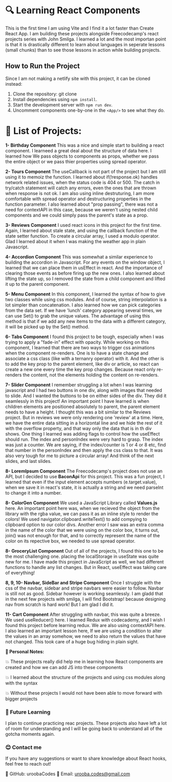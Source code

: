 # 🔍 Learning React Components
This is the first time I am using Vite and I find it a lot faster than Create React App. I am building these projects alongside Freecodecamp's react projects series with John Smilga. I learned a lot and the most importan point is that it is drastically different to learn about languages in seperate lessons (small chunks) than to see those lessons in action while building projects.

## How to Run the Project
Since I am not making a netlify site with this project, it can be cloned instead:
1. Clone the repository: git clone <forked-repo-url>
2. Install dependencies using `npm install`.
3. Start the development server with `npm run dev`.
4. Uncomment components one-by-one in the `<App/>` to see what they do. 

# 📜 List of Projects:

**1- Birthday Component**
    This was a nice and simple start to building a react component. I learneed a great deal about the structure of data here. I learned how We pass objects to components as props, whether we pass the entire object or we pass thier properties using spread operator. 

**2- Tours Component**
The useCallback is not part of the project but I am still using it to memoiz the function. I learned about if(!response.ok) handles network related issues, when the status code is 404 or 500. The catch in try/catch statement will catch any errors, even the ones that are thrown when response is not ok. I am also using inline destruturing, I am more comfortable with spread operator and destructuring properties in the function parameter. I also learned about "prop passing", there was not a need for contextAPI in this case, because we weren't using nested child components and we could simply pass the parent's state as a prop. 

**3- Reviews Component**
I used react icons in this project for the first time. Again, I learned about stale state, and using the callback function of the state setter function. To create a circular array, I used a modulo operator. Glad I learned about it when I was making the weather app in plain Javascript. 

**4- Accordion Component**
This was somewhat a similar experience to building the accordion in Javascript. For any events on the window object, I learned that we can place them in usEffect in react. And the importance of clearing those events as before firing up the new ones. I also learned about lifting the state up, so I removed the state from a child component and lifted it up to the parent component. 

**5- Menu Component**
In this component, I learned the syntax of how to give two classes while using css modules. And of course, string interpolation is a lot simpler than concatenation. I also learned how we can pick categories from the data set. If we have 'lunch' category appearing several times, we can use Set() to grab the unique values. The advantage of using this method is that if we add any new items to the data with a different category, it will be picked up by the Set() method.

**6- Tabs Component**
I found this project to be tough, especially when I was trying to apply a "fade-in" effect with opacity. While working on this component, I learned that there are two ways to trigger css animations when the component re-renders. One is to have a state change and associate a css class (like with a ternanry operator) with it. And the other is to add the key prop to the parent element, like div or article, so react can create a new one every time the key prop changes. Because react only re-renders the content, not the elements holding the content on re-renders. 

**7- Slider Component**
I remember struggling a lot when I was learning javascript and I had two buttons in one div, along with images that needed to slide. And I wanted the buttons to be on either sides of the div. They did it seamlessly in this project! An important point I have learned is when children elements are positioned absolutely to parent, the parent element needs to have a height. I thought this was a bit similar to the Reviews project. But in reviews we were only rendering one 'review' at a time. Here, we have the entire data sitting in a horizontal line and we hide the rest of it with the overflow property, and that way only the data that is in th div shows. One thing I learned was adding flags to control how the useEffect should run. The index and personIndex were very hard to grasp. The index was just a counter. We are saying, if the index/counter is 1 or 4 or 8 etc, find that number in the personIndex and then apply the css class to that. It was also very tough for me to picture a circular array! And think of the next slides, and last slides. 

**8- LoremIpsum Component**
The Freecodecamp's project does not use an API, but I decided to use **BaconApi** for this project. This was a fun project, I learned that even if the input element accepts numbers (e.target.value), when we save it in react's state, it is actually a string and we need parseInt to change it into a number. 

**8- ColorGen Component**
We used a JavaScript Library called **Values.js** here. An important point here was, when we recieved the object from the library with the rgba value, we can pass it as an inline style to render the colors! We used navigator.clipboard.writeText() to add compying to clipboard option to our color divs. Another error I saw was an extra comma in the name of the color that we were using on the color box, it turns out, join() was not enough for that, and to correctly represent the name of the color on its repective box, we needed to use spread operator. 

**8- GroceryList Component**
Out of all of the projects, I found this one to be the most challenging one. placing the localStorage in useState was quite new for me. I have made this project in JavaScript as well, we had different functions to handle any list changes. But in React, useEffect was taking care of everything! 

**8, 9, 10- Navbar, SideBar and Stripe Component**
Once I struggle with the css of the navbar, sidebar and stripe navbars were easier to follow. Navbar is still not as good. Sidebar however is working seamlessly. I am gladd that in the next few projects with smilga, I will find Bootstrap! because designing nav from scratch is hard work! But I am glad I did it. 

**11- Cart Component**
After struggling with navbar, this was quite a breeze. We used useReducer() here. I learned Redux with codecademy, and I wish I found this project before learning redux. We are also using contextAPI here. I also learned an important lesson here, If we are using a condition to alter the values in an array somehow, we need to also return the values that have not changed. This took care of a huge bug hiding in plain sight. 

**📒 Personal Notes:**

💥 These projects really did help me in learning how React components are created and how we can add JS into these components

💥 I learned about the structure of the projects and using css modules along with the syntax

💥 Without these projects I would not have been able to move forward with bigger projects 

### 🔮 Future Learning
I plan to continue practicing reac projects. These projects also have left a lot of room for understanding and I will be going back to understand all of the gotcha moments again.  

### 😊 Contact me
If you have any suggestions or want to share knowledge about React hooks, feel free to reach out!

🌟 GitHub: uroobaCodes 🌟 Email: urooba.codes@gmail.com
